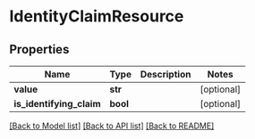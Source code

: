 # IdentityClaimResource

## Properties
Name | Type | Description | Notes
------------ | ------------- | ------------- | -------------
**value** | **str** |  | [optional] 
**is_identifying_claim** | **bool** |  | [optional] 

[[Back to Model list]](../README.md#documentation-for-models) [[Back to API list]](../README.md#documentation-for-api-endpoints) [[Back to README]](../README.md)

